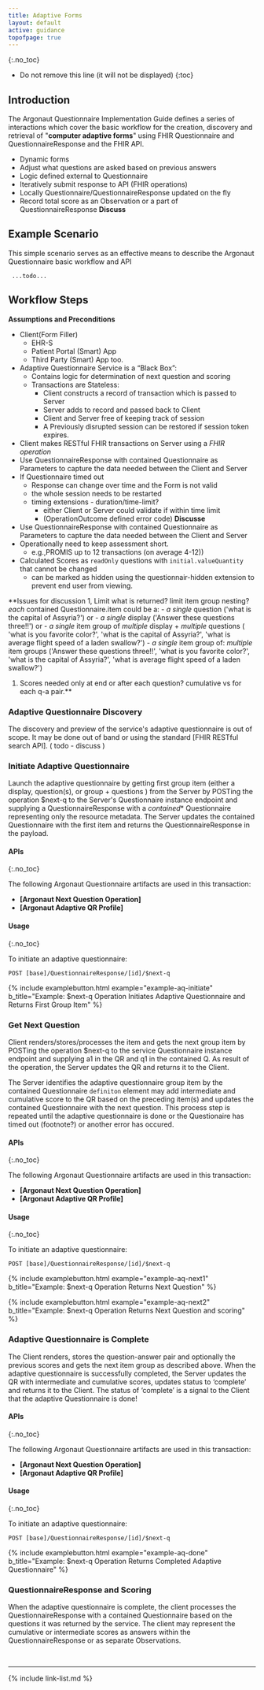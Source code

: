 ```yaml
---
title: Adaptive Forms
layout: default
active: guidance
topofpage: true
---
```


{:.no_toc}

<!-- TOC  the css styling for this is \pages\assets\css\project.css under 'markdown-toc'-->

* Do not remove this line (it will not be displayed)
{:toc}

## Introduction

The Argonaut Questionnaire Implementation Guide defines a series of interactions which cover the basic workflow for the creation, discovery and retrieval of "**computer adaptive forms**" using FHIR Questionnaire and QuestionnaireResponse and the FHIR API.

- Dynamic forms
- Adjust what questions are asked based on previous answers
- Logic defined external to Questionnaire
- Iteratively submit response to API (FHIR operations)
- Locally Questionnaire/QuestionnaireResponse updated on the fly
- Record total score as an Observation or a part of QuestionnaireResponse **Discuss**

<!--
Demonstration by Raheel Sayeed (Smart on FHIR Post-Doc)
EASIPRO: Northwestern, Harvard, USC, working on integration of PROMIS into the healthcare system.
-->

## Example Scenario

This simple scenario serves as an effective means to describe the Argonaut Questionnaire basic workflow and API

~~~ text
 ...todo...
~~~

## Workflow Steps



**Assumptions and Preconditions**

- Client(Form Filler)
  - EHR-S
  - Patient Portal (Smart) App
  - Third Party (Smart) App too.
- Adaptive Questionnaire Service is a “Black Box”:
  - Contains logic for determination of next question and scoring
  - Transactions are Stateless:
    - Client constructs a record of transaction which is passed to Server
    - Server adds to record and passed back to Client
    - Client and Server free of keeping track of session
    - A Previously disrupted session can be restored if session token expires.
- Client makes RESTful FHIR transactions on Server using a *FHIR operation*
- Use QuestionnaireResponse with contained Questionnaire as Parameters to capture the data needed between the Client and Server
- If Questionnaire timed out
   - Response can change over time and the Form is not valid
   - the whole session needs to be restarted
   - timing extensions - duration/time-limit?
      - either Client or Server could validate if within time limit
      - (OperationOutcome defined error code) **Discusse**
- Use QuestionnaireResponse with contained Questionnaire as Parameters to capture the data needed between the Client and Server
- Operationally need to keep assessment short.
  - e.g.,PROMIS up to 12 transactions  (on average 4-12))
- Calculated Scores as `readOnly` questions with `initial.valueQuantity` that cannot be changed
  - can be marked as hidden using the questionnair-hidden extension to prevent end user from viewing.

**Issues for discussion
1, Limit what is returned? limit item group nesting?
  *each* contained Questionnaire.item could be a:
      - *a single* question ('what is the capital of Assyria?') or
      - *a single* display  ('Answer these questions three!!') or
      - *a single* item group of *multiple* display + *multiple* questions  ( 'what is you favorite color?', 'what is the capital of Assyria?', 'what is average flight speed of a laden swallow?')
      - *a single* item group of: *multiple* item groups ('Answer these questions three!!', 'what is you favorite color?', 'what is the capital of Assyria?', 'what is average flight speed of a laden swallow?')
1.  Scores needed only at end or after each question?  cumulative vs for each q-a pair.**

<!-- Discovery of Adaptive Questionnaire --->



### Adaptive Questionnaire Discovery

The discovery and preview of the service's adaptive questionnaire is out of scope.  It may be done out of band or using the standard [FHIR RESTful search API]. ( todo - discuss )


<!--------- INIT ------------>

### Initiate Adaptive Questionnaire

Launch the adaptive questionnaire by getting first group item (either a display, question(s), or group + questions ) from the Server by POSTing the operation $next-q to the Server's Questionnaire instance endpoint and supplying a QuestionnaireResponse with a *contained** Questionnaire representing only the resource metadata.  The Server updates the contained Questionnaire with the first item and returns the QuestionnaireResponse in the payload.

#### APIs
{:.no_toc}

The following Argonaut Questionnaire artifacts are used in this transaction:

- **[Argonaut Next Question Operation]**
- **[Argonaut Adaptive QR Profile]**


#### Usage
{:.no_toc}

To initiate an  adaptive questionnaire:

`POST [base]/QuestionnaireResponse/[id]/$next-q`

{% include examplebutton.html example="example-aq-initiate" b_title="Example: $next-q Operation Initiates Adaptive Questionnaire and Returns First Group Item" %}


<!--------- NEXT Q - 1 ------------>

### Get Next Question

Client renders/stores/processes the item and gets the next group item by POSTing the operation $next-q to the service Questionnaire instance endpoint and supplying a1 in the QR and q1 in the contained Q.  As result of the operation, the Server updates the QR and returns it to the Client.

The Server identifies the adaptive questionnaire group item by the contained Questionnaire `definiton` element may add intermediate and cumulative score to the QR based on the preceding item(s) and updates the contained Questionnaire with the next question.  This process step is repeated until the adaptive questionnaire is done or the Questionaire has timed out (footnote?) or another error has occured.


#### APIs
{:.no_toc}

The following Argonaut Questionnaire artifacts are used in this transaction:

- **[Argonaut Next Question Operation]**
- **[Argonaut Adaptive QR Profile]**


#### Usage
{:.no_toc}

To initiate an  adaptive questionnaire:

`POST [base]/QuestionnaireResponse/[id]/$next-q`

{% include examplebutton.html example="example-aq-next1" b_title="Example: $next-q Operation Returns Next Question" %}

{% include examplebutton.html example="example-aq-next2" b_title="Example: $next-q Operation Returns Next Question and scoring" %}

<!--------- done ------------>

### Adaptive Questionnaire is Complete

The Client renders, stores the  question-answer pair and optionally the previous scores and gets the next item group as described above.  When the adaptive questionnaire is  successfully completed, the Server updates the QR with intermediate and cumulative scores, updates status to ‘complete’ and returns it to the Client.  The status of ‘complete’ is a signal to the Client that the adaptive Questionnaire is done!

#### APIs
{:.no_toc}

The following Argonaut Questionnaire artifacts are used in this transaction:

- **[Argonaut Next Question Operation]**
- **[Argonaut Adaptive QR Profile]**


#### Usage
{:.no_toc}

To initiate an  adaptive questionnaire:

`POST [base]/QuestionnaireResponse/[id]/$next-q`

{% include examplebutton.html example="example-aq-done" b_title="Example: $next-q Operation Returns Completed Adaptive Questionnaire" %}


###  QuestionnaireResponse and Scoring

When the adaptive questionnaire is complete, the client processes the QuestionnaireResponse with a contained Questionnaire based on the questions it was returned by the service.  The client may represent the cumulative or intermediate scores as answers within the QuestionnaireResponse or as separate Observations.

<br />

---

{% include link-list.md %}
